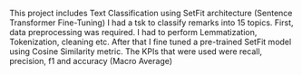 This project includes Text Classification using SetFit architecture (Sentence Transformer Fine-Tuning)
I had a tsk to classify remarks into 15 topics. First, data preprocessing was required. I had to perform Lemmatization, Tokenization, cleaning etc. 
After that I fine tuned a pre-trained SetFit model using Cosine Similarity metric. 
The KPIs that were used were recall, precision, f1 and accuracy (Macro Average)
